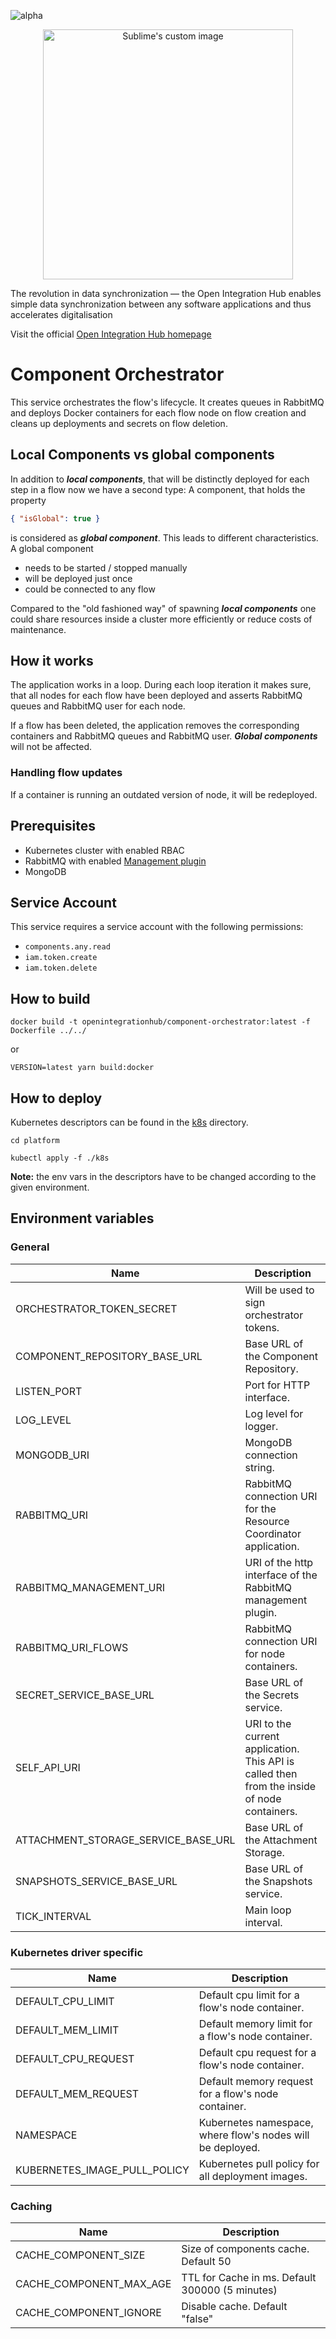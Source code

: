 ![alpha](https://img.shields.io/badge/Status-Alpha-yellowgreen.svg)

<p align="center">
  <img src="https://github.com/openintegrationhub/openintegrationhub/blob/master/Assets/medium-oih-einzeilig-zentriert.jpg" alt="Sublime's custom image" width="400"/>
</p>

The revolution in data synchronization — the Open Integration Hub enables simple data synchronization between any software applications and thus accelerates digitalisation

Visit the official [Open Integration Hub homepage](https://www.openintegrationhub.org/)

# Component Orchestrator

This service orchestrates the flow's lifecycle. It creates queues in RabbitMQ and deploys Docker containers for each flow node on flow creation and cleans up deployments and secrets on flow deletion.

## Local Components vs global components

In addition to **_local components_**, that will be distinctly deployed for each step in a flow now we have a second type: A component, that holds the property

```json
{ "isGlobal": true }
```

is considered as **_global component_**. This leads to different characteristics. A global component

- needs to be started / stopped manually
- will be deployed just once
- could be connected to any flow

Compared to the "old fashioned way" of spawning **_local components_** one could share resources inside a cluster more efficiently or reduce costs of maintenance.

## How it works

The application works in a loop. During each loop iteration it makes sure, that all nodes for each flow have been deployed and asserts RabbitMQ queues and RabbitMQ user for each node.

If a flow has been deleted, the application removes the corresponding containers and RabbitMQ queues and RabbitMQ user. **_Global components_** will not be affected.

### Handling flow updates

If a container is running an outdated version of node, it will be redeployed.

## Prerequisites

- Kubernetes cluster with enabled RBAC
- RabbitMQ with enabled [Management plugin](https://www.rabbitmq.com/management.html)
- MongoDB

## Service Account

This service requires a service account with the following permissions:

- `components.any.read`
- `iam.token.create`
- `iam.token.delete`

## How to build

```docker
docker build -t openintegrationhub/component-orchestrator:latest -f Dockerfile ../../
```

or

```yarn
VERSION=latest yarn build:docker
```

## How to deploy

Kubernetes descriptors can be found in the [k8s](./k8s) directory.

```console
cd platform

kubectl apply -f ./k8s
```

**Note:** the env vars in the descriptors have to be changed according to the given environment.

## Environment variables

### General

| Name                                | Description                                                                                 |
| ----------------------------------- | ------------------------------------------------------------------------------------------- |
| ORCHESTRATOR_TOKEN_SECRET           | Will be used to sign orchestrator tokens.                                                   |
| COMPONENT_REPOSITORY_BASE_URL       | Base URL of the Component Repository.                                                       |
| LISTEN_PORT                         | Port for HTTP interface.                                                                    |
| LOG_LEVEL                           | Log level for logger.                                                                       |
| MONGODB_URI                         | MongoDB connection string.                                                                  |
| RABBITMQ_URI                        | RabbitMQ connection URI for the Resource Coordinator application.                           |
| RABBITMQ_MANAGEMENT_URI             | URI of the http interface of the RabbitMQ management plugin.                                |
| RABBITMQ_URI_FLOWS                  | RabbitMQ connection URI for node containers.                                                |
| SECRET_SERVICE_BASE_URL             | Base URL of the Secrets service.                                                            |
| SELF_API_URI                        | URI to the current application. This API is called then from the inside of node containers. |
| ATTACHMENT_STORAGE_SERVICE_BASE_URL | Base URL of the Attachment Storage.                                                         |
| SNAPSHOTS_SERVICE_BASE_URL          | Base URL of the Snapshots service.                                                          |
| TICK_INTERVAL                       | Main loop interval.                                                                         |

### Kubernetes driver specific

| Name                         | Description                                                |
| ---------------------------- | ---------------------------------------------------------- |
| DEFAULT_CPU_LIMIT            | Default cpu limit for a flow's node container.             |
| DEFAULT_MEM_LIMIT            | Default memory limit for a flow's node container.          |
| DEFAULT_CPU_REQUEST          | Default cpu request for a flow's node container.           |
| DEFAULT_MEM_REQUEST          | Default memory request for a flow's node container.        |
| NAMESPACE                    | Kubernetes namespace, where flow's nodes will be deployed. |
| KUBERNETES_IMAGE_PULL_POLICY | Kubernetes pull policy for all deployment images.          |

### Caching

| Name                    | Description                                     |
| ----------------------- | ----------------------------------------------- |
| CACHE_COMPONENT_SIZE    | Size of components cache. Default 50            |
| CACHE_COMPONENT_MAX_AGE | TTL for Cache in ms. Default 300000 (5 minutes) |
| CACHE_COMPONENT_IGNORE  | Disable cache. Default "false"                  |
